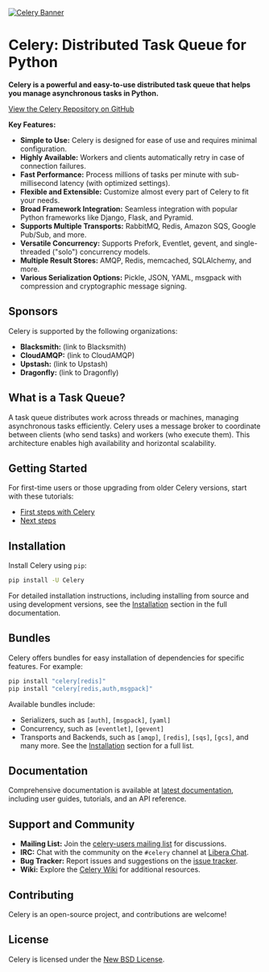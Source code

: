 [![Celery Banner](https://docs.celeryq.dev/en/latest/_images/celery-banner-small.png)](https://github.com/celery/celery)

# Celery: Distributed Task Queue for Python

**Celery is a powerful and easy-to-use distributed task queue that helps you manage asynchronous tasks in Python.**

[View the Celery Repository on GitHub](https://github.com/celery/celery)

**Key Features:**

*   **Simple to Use:** Celery is designed for ease of use and requires minimal configuration.
*   **Highly Available:** Workers and clients automatically retry in case of connection failures.
*   **Fast Performance:** Process millions of tasks per minute with sub-millisecond latency (with optimized settings).
*   **Flexible and Extensible:** Customize almost every part of Celery to fit your needs.
*   **Broad Framework Integration:** Seamless integration with popular Python frameworks like Django, Flask, and Pyramid.
*   **Supports Multiple Transports:** RabbitMQ, Redis, Amazon SQS, Google Pub/Sub, and more.
*   **Versatile Concurrency:** Supports Prefork, Eventlet, gevent, and single-threaded ("solo") concurrency models.
*   **Multiple Result Stores:** AMQP, Redis, memcached, SQLAlchemy, and more.
*   **Various Serialization Options:** Pickle, JSON, YAML, msgpack with compression and cryptographic message signing.

## Sponsors

Celery is supported by the following organizations:

*   **Blacksmith:**  (link to Blacksmith)
*   **CloudAMQP:** (link to CloudAMQP)
*   **Upstash:** (link to Upstash)
*   **Dragonfly:** (link to Dragonfly)

## What is a Task Queue?

A task queue distributes work across threads or machines, managing asynchronous tasks efficiently. Celery uses a message broker to coordinate between clients (who send tasks) and workers (who execute them). This architecture enables high availability and horizontal scalability.

## Getting Started

For first-time users or those upgrading from older Celery versions, start with these tutorials:

*   [First steps with Celery](https://docs.celeryq.dev/en/stable/getting-started/first-steps-with-celery.html)
*   [Next steps](https://docs.celeryq.dev/en/stable/getting-started/next-steps.html)

## Installation

Install Celery using `pip`:

```bash
pip install -U Celery
```

For detailed installation instructions, including installing from source and using development versions, see the [Installation](#installation) section in the full documentation.

## Bundles

Celery offers bundles for easy installation of dependencies for specific features.
For example:

```bash
pip install "celery[redis]"
pip install "celery[redis,auth,msgpack]"
```

Available bundles include:
*   Serializers, such as `[auth]`, `[msgpack]`, `[yaml]`
*   Concurrency, such as `[eventlet]`, `[gevent]`
*   Transports and Backends, such as `[amqp]`, `[redis]`, `[sqs]`, `[gcs]`, and many more.
See the [Installation](#installation) section for a full list.

## Documentation

Comprehensive documentation is available at [latest documentation](https://docs.celeryq.dev/en/latest/), including user guides, tutorials, and an API reference.

## Support and Community

*   **Mailing List:** Join the [celery-users mailing list](https://groups.google.com/group/celery-users/) for discussions.
*   **IRC:** Chat with the community on the `#celery` channel at [Libera Chat](https://libera.chat/).
*   **Bug Tracker:** Report issues and suggestions on the [issue tracker](https://github.com/celery/celery/issues/).
*   **Wiki:** Explore the [Celery Wiki](https://github.com/celery/celery/wiki) for additional resources.

## Contributing

Celery is an open-source project, and contributions are welcome!

## License

Celery is licensed under the [New BSD License](https://opensource.org/licenses/BSD-3-Clause).